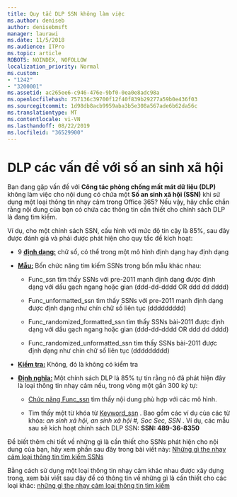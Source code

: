 ```yaml
---
title: Quy tắc DLP SSN không làm việc
ms.author: deniseb
author: denisebmsft
manager: laurawi
ms.date: 11/5/2018
ms.audience: ITPro
ms.topic: article
ROBOTS: NOINDEX, NOFOLLOW
localization_priority: Normal
ms.custom:
- "1242"
- "3200001"
ms.assetid: ac265ee6-c946-476e-9bf0-0ea0e8adc98a
ms.openlocfilehash: 757136c39700f12f40f839b29277a59b0e436f03
ms.sourcegitcommit: 1d98db8acb9959aba3b5e308a567ade6b62da56c
ms.translationtype: MT
ms.contentlocale: vi-VN
ms.lasthandoff: 08/22/2019
ms.locfileid: "36529900"
---
```

# <a name="dlp-issues-with-social-security-numbers"></a>DLP các vấn đề với số an sinh xã hội

Bạn đang gặp vấn đề với **Công tác phòng chống mất mát dữ liệu (DLP)** không làm việc cho nội dung có chứa một **Số an sinh xã hội (SSN)** khi sử dụng một loại thông tin nhạy cảm trong Office 365? Nếu vậy, hãy chắc chắn rằng nội dung của bạn có chứa các thông tin cần thiết cho chính sách DLP là đang tìm kiếm. 
  
Ví dụ, cho một chính sách SSN, cấu hình với mức độ tin cậy là 85%, sau đây được đánh giá và phải được phát hiện cho quy tắc để kích hoạt:
  
- 9 **[định dạng:](https://docs.microsoft.com/office365/securitycompliance/what-the-sensitive-information-types-look-for#format-80)** chữ số, có thể trong một mô hình định dạng hay định dạng

- **[Mẫu:](https://msconnect.microsoft.com/https:/docs.microsoft.com/office365/securitycompliance/what-the-sensitive-information-types-look-for#pattern-80)** Bốn chức năng tìm kiếm SSNs trong bốn mẫu khác nhau:

  - Func_ssn tìm thấy SSNs với pre-2011 mạnh định dạng được định dạng với dấu gạch ngang hoặc gian (ddd-dd-dddd OR ddd dd dddd)

  - Func_unformatted_ssn tìm thấy SSNs với pre-2011 mạnh định dạng được định dạng như chín chữ số liên tục (ddddddddd)

  - Func_randomized_formatted_ssn tìm thấy SSNs bài-2011 được định dạng với dấu gạch ngang hoặc gian (ddd-dd-dddd OR ddd dd dddd)

  - Func_randomized_unformatted_ssn tìm thấy SSNs bài-2011 được định dạng như chín chữ số liên tục (ddddddddd)

- **[Kiểm tra:](https://docs.microsoft.com/office365/securitycompliance/what-the-sensitive-information-types-look-for#checksum-79)** Không, đó là không có kiểm tra

- **[Định nghĩa:](https://docs.microsoft.com/office365/securitycompliance/what-the-sensitive-information-types-look-for#definition-80)** Một chính sách DLP là 85% tự tin rằng nó đã phát hiện đây là loại thông tin nhạy cảm nếu, trong vòng một gần 300 ký tự:

  - [Chức năng Func_ssn](https://docs.microsoft.com/office365/securitycompliance/what-the-sensitive-information-types-look-for#pattern-80) tìm thấy nội dung phù hợp với các mô hình.

  - Tìm thấy một từ khóa từ [Keyword_ssn](https://docs.microsoft.com/office365/securitycompliance/what-the-sensitive-information-types-look-for#keyword_ssn) . Bao gồm các ví dụ của các từ khóa: *an sinh xã hội, an sinh xã hội #, Soc Sec, SSN* . Ví dụ, các mẫu sau sẽ kích hoạt chính sách DLP SSN: **SSN: 489-36-8350**
  
Để biết thêm chi tiết về những gì là cần thiết cho SSNs phát hiện cho nội dung của bạn, hãy xem phần sau đây trong bài viết này: [Những gì the nhạy cảm loại thông tin tìm kiếm SSNs](https://docs.microsoft.com/office365/securitycompliance/what-the-sensitive-information-types-look-for#us-social-security-number-ssn)
  
Bằng cách sử dụng một loại thông tin nhạy cảm khác nhau được xây dựng trong, xem bài viết sau đây để có thông tin về những gì là cần thiết cho các loại khác: [những gì the nhạy cảm loại thông tin tìm kiếm](https://docs.microsoft.com/office365/securitycompliance/what-the-sensitive-information-types-look-for)
  